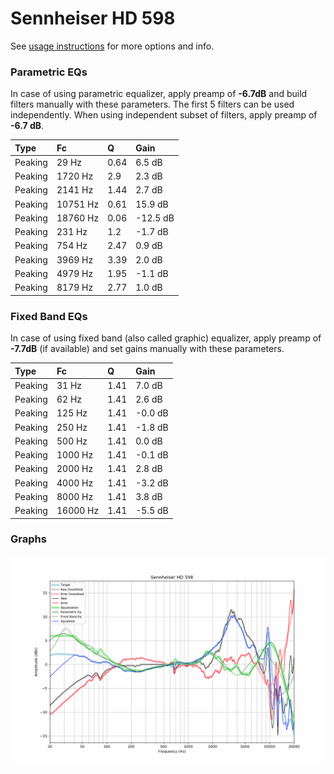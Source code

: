 # Sennheiser HD 598
See [usage instructions](https://github.com/jaakkopasanen/AutoEq#usage) for more options and info.

### Parametric EQs
In case of using parametric equalizer, apply preamp of **-6.7dB** and build filters manually
with these parameters. The first 5 filters can be used independently.
When using independent subset of filters, apply preamp of **-6.7 dB**.

| Type    | Fc       |    Q | Gain     |
|:--------|:---------|:-----|:---------|
| Peaking | 29 Hz    | 0.64 | 6.5 dB   |
| Peaking | 1720 Hz  | 2.9  | 2.3 dB   |
| Peaking | 2141 Hz  | 1.44 | 2.7 dB   |
| Peaking | 10751 Hz | 0.61 | 15.9 dB  |
| Peaking | 18760 Hz | 0.06 | -12.5 dB |
| Peaking | 231 Hz   | 1.2  | -1.7 dB  |
| Peaking | 754 Hz   | 2.47 | 0.9 dB   |
| Peaking | 3969 Hz  | 3.39 | 2.0 dB   |
| Peaking | 4979 Hz  | 1.95 | -1.1 dB  |
| Peaking | 8179 Hz  | 2.77 | 1.0 dB   |

### Fixed Band EQs
In case of using fixed band (also called graphic) equalizer, apply preamp of **-7.7dB**
(if available) and set gains manually with these parameters.

| Type    | Fc       |    Q | Gain    |
|:--------|:---------|:-----|:--------|
| Peaking | 31 Hz    | 1.41 | 7.0 dB  |
| Peaking | 62 Hz    | 1.41 | 2.6 dB  |
| Peaking | 125 Hz   | 1.41 | -0.0 dB |
| Peaking | 250 Hz   | 1.41 | -1.8 dB |
| Peaking | 500 Hz   | 1.41 | 0.0 dB  |
| Peaking | 1000 Hz  | 1.41 | -0.1 dB |
| Peaking | 2000 Hz  | 1.41 | 2.8 dB  |
| Peaking | 4000 Hz  | 1.41 | -3.2 dB |
| Peaking | 8000 Hz  | 1.41 | 3.8 dB  |
| Peaking | 16000 Hz | 1.41 | -5.5 dB |

### Graphs
![](./Sennheiser%20HD%20598.png)
